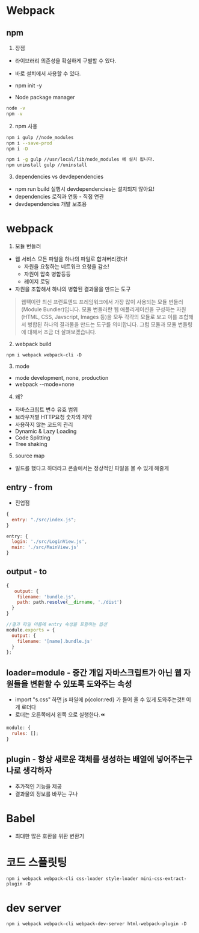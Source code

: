 # Webpack

## npm

1. 장점

- 라이브러리 의존성을 확실하게 구별할 수 있다.
- 바로 설치에서 사용할 수 있다.

- npm init -y
- Node package manager

```bash
node -v
npm -v
```

2. npm 사용

```bash
npm i gulp //node_modules
npm i --save-prod
npm i -D

npm i -g gulp //usr/local/lib/node_modules 에 설치 됩니다.
npm uninstall gulp //uninstall
```

3. dependencies vs devdependencies

- npm run build 실행시 devdependencies는 설치되지 않아요!
- dependencies 로직과 연동 - 직접 연관
- devdependencies 개발 보조용

# webpack

1. 모듈 번들러

- 웹 서비스 모든 파일을 하나의 파일로 합쳐버리겠다!
  - 자원을 요청하는 네트워크 요청을 감소!
  - 자원이 압축 병합등등
  - 레이지 로딩
- 자원을 조합해서 하나의 병합된 결과물을 만드는 도구

> 웹팩이란 최신 프런트엔드 프레임워크에서 가장 많이 사용되는 모듈 번들러(Module Bundler)입니다. 모듈 번들러란 웹 애플리케이션을 구성하는 자원(HTML, CSS, Javscript, Images 등)을 모두 각각의 모듈로 보고 이를 조합해서 병합된 하나의 결과물을 만드는 도구를 의미합니다. 그럼 모듈과 모듈 번들링에 대해서 조금 더 살펴보겠습니다.

2. webpack build

```
npm i webpack webpack-cli -D
```

3. mode

- mode development, none, production
- webpack --mode=none

4. 왜?

- 자바스크립트 변수 유효 범위
- 브라우저별 HTTP요청 숫자의 제약
- 사용하지 않는 코드의 관리
- Dynamic & Lazy Loading
- Code Splitting
- Tree shaking

5. source map

- 빌드를 했다고 하더라고 콘솔에서는 정상적인 파일을 볼 수 있게 해줄게

## entry - from

- 진업점

```js
{
  entry: "./src/index.js";
}

entry: {
  login: './src/LoginView.js',
  main: './src/MainView.js'
}
```

## output - to

```js
{
   output: {
    filename: 'bundle.js',
    path: path.resolve(__dirname, './dist')
  }
}

//결과 파일 이름에 entry 속성을 포함하는 옵션
module.exports = {
  output: {
    filename: '[name].bundle.js'
  }
};
```

## loader=module - 중간 개입 자바스크립트가 아닌 웹 자원들을 변환할 수 있또록 도와주는 속성

- import "s.css" 하면 js 파일에 p{color:red} 가 들어 올 수 있게 도와주는것!! 이게 로더다
- 로더는 오른쪽에서 왼쪽 으로 실행한다.⏪

```js
module: {
  rules: [];
}
```

## plugin - 항상 새로운 객체를 생성하는 배열에 넣어주는구나로 생각하자

- 추가적인 기능을 제공
- 결과물의 정보를 바꾸는 구나

# Babel

- 최대한 많은 호환을 위환 변환기

# 코드 스플릿팅

```
npm i webpack webpack-cli css-loader style-loader mini-css-extract-plugin -D

```

# dev server

```
npm i webpack webpack-cli webpack-dev-server html-webpack-plugin -D
```

